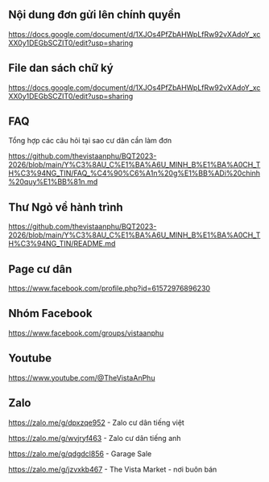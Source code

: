 ## Nội dung đơn gửi lên chính quyền
https://docs.google.com/document/d/1XJOs4PfZbAHWpLfRw92vXAdoY_xcXX0y1DEGbSCZIT0/edit?usp=sharing

## File dan sách chữ ký

https://docs.google.com/document/d/1XJOs4PfZbAHWpLfRw92vXAdoY_xcXX0y1DEGbSCZIT0/edit?usp=sharing

## FAQ
Tổng hợp các câu hỏi tại sao cư dân cần làm đơn 

https://github.com/thevistaanphu/BQT2023-2026/blob/main/Y%C3%8AU_C%E1%BA%A6U_MINH_B%E1%BA%A0CH_TH%C3%94NG_TIN/FAQ_%C4%90%C6%A1n%20g%E1%BB%ADi%20chinh%20quy%E1%BB%81n.md

## Thư Ngỏ về hành trình
https://github.com/thevistaanphu/BQT2023-2026/blob/main/Y%C3%8AU_C%E1%BA%A6U_MINH_B%E1%BA%A0CH_TH%C3%94NG_TIN/README.md

## Page cư dân 
https://www.facebook.com/profile.php?id=61572976896230

## Nhóm Facebook 
https://www.facebook.com/groups/vistaanphu

## Youtube 
https://www.youtube.com/@TheVistaAnPhu

## Zalo

https://zalo.me/g/dpxzqe952 - Zalo cư dân tiếng việt

https://zalo.me/g/wvjryf463 - Zalo cư dân tiếng anh 

https://zalo.me/g/qdgdcl856 - Garage Sale 

https://zalo.me/g/jzvxkb467 - The Vista Market - nơi buôn bán

